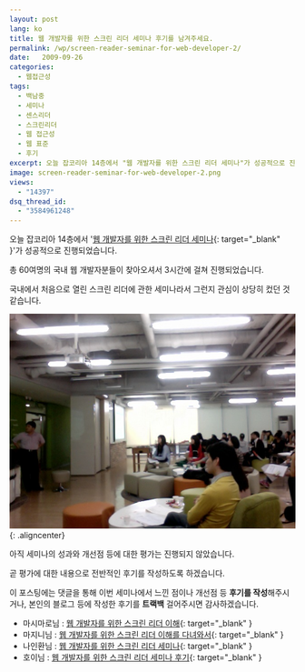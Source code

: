 ```yaml
---
layout: post
lang: ko
title: 웹 개발자를 위한 스크린 리더 세미나 후기를 남겨주세요.
permalink: /wp/screen-reader-seminar-for-web-developer-2/
date:   2009-09-26
categories:
  - 웹접근성
tags:
  - 백남중
  - 세미나
  - 센스리더
  - 스크린리더
  - 웹 접근성
  - 웹 표준
  - 후기
excerpt: 오늘 잡코리아 14층에서 "웹 개발자를 위한 스크린 리더 세미나"가 성공적으로 진행되었습니다. 총 60여명의 국내 웹 개발자분들이 찾아오셔서 3시간에 걸쳐 진행되었습니다. 국내에서 처음으로 열린 스크린 리더에 관한 세미나라서 그런지 관심이 상당히 컸던 것 같습니다. 아직 세미나의 성과와 개선점 등에 대한 평가는 진행되지 않았습니다. 곧 평가에 대한 내용으로 전반적인 후기를 작성하도록 하겠습니다. 이 포스팅에는 댓글을 통해 이번 세미나에서 느낀 점이나 개선점 등 후기를 작성해주시거나, 본인의 블로그 등에 작성한 후기를 트랙백 걸어주시면 감사하겠습니다 [...]
image: screen-reader-seminar-for-web-developer-2.png
views:
  - "14397"
dsq_thread_id:
  - "3584961248"
---
```


오늘 잡코리아 14층에서 '[웹 개발자를 위한 스크린 리더 세미나](//www.jangkunblog.com/wp/screen-reader-seminar-for-web-developer/){: target="_blank" }'가 성공적으로 진행되었습니다.
  
총 60여명의 국내 웹 개발자분들이 찾아오셔서 3시간에 걸쳐 진행되었습니다.
  
국내에서 처음으로 열린 스크린 리더에 관한 세미나라서 그런지 관심이 상당히 컸던 것 같습니다.

![웹 개발자를 위한 스크린 리더 세미나 현장](/assets/img/2009/090926_seminar.jpg){: .aligncenter}

아직 세미나의 성과와 개선점 등에 대한 평가는 진행되지 않았습니다.
  
곧 평가에 대한 내용으로 전반적인 후기를 작성하도록 하겠습니다.

이 포스팅에는 댓글을 통해 이번 세미나에서 느낀 점이나 개선점 등 **후기를 작성**해주시거나, 본인의 블로그 등에 작성한 후기를 **트랙백** 걸어주시면 감사하겠습니다.

  * 마시마로님 : [웹 개발자를 위한 스크린 리더 이해](//blog.naver.com/bje0820/120091421568){: target="_blank" }
  * 마지니님 : [웹 개발자를 위한 스크린 리더 이해를 다녀와서](//cafe.naver.com/hacosa/12198){: target="_blank" }
  * 나인환님 : [웹 개발자를 위한 스크린 리더 세미나](//na93008.openhaja.com/blog/?p=885){: target="_blank" }
  * 호이님 : [웹 개발자를 위한 스크린 리더 세미나 후기](//www.hoiheart.com/wp/archives/129){: target="_blank" }